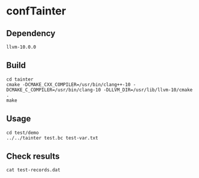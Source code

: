 # confTainter

## Dependency
```
llvm-10.0.0
```

## Build
```
cd tainter
cmake -DCMAKE_CXX_COMPILER=/usr/bin/clang++-10 -DCMAKE_C_COMPILER=/usr/bin/clang-10 -DLLVM_DIR=/usr/lib/llvm-10/cmake . 
make
```

## Usage
```
cd test/demo
../../tainter test.bc test-var.txt
```
## Check results
```
cat test-records.dat
```
